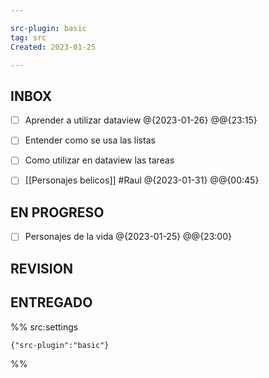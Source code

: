 ```yaml
---

src-plugin: basic
tag: src
Created: 2023-01-25

---
```


## INBOX

- [ ] Aprender a utilizar dataview @{2023-01-26} @@{23:15}
- [ ] Entender como se usa las listas
- [ ] Como utilizar en dataview las tareas
- [ ] [[Personajes belicos]] #Raul @{2023-01-31} @@{00:45}


## EN PROGRESO

- [ ] Personajes de la vida @{2023-01-25} @@{23:00}


## REVISION



## ENTREGADO





%% src:settings
```
{"src-plugin":"basic"}
```
%%
